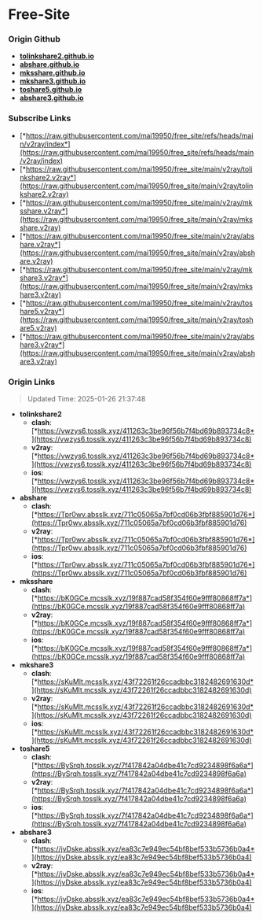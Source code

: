 # Free-Site

### Origin Github

- [**tolinkshare2.github.io**](https://github.com/tolinkshare2/tolinkshare2.github.io)
- [**abshare.github.io**](https://github.com/abshare/abshare.github.io)
- [**mksshare.github.io**](https://github.com/mksshare/mksshare.github.io)
- [**mkshare3.github.io**](https://github.com/mkshare3/mkshare3.github.io)
- [**toshare5.github.io**](https://github.com/toshare5/toshare5.github.io)
- [**abshare3.github.io**](https://github.com/abshare3/abshare3.github.io)

### Subscribe Links

- [*https://raw.githubusercontent.com/mai19950/free_site/refs/heads/main/v2ray/index*](https://raw.githubusercontent.com/mai19950/free_site/refs/heads/main/v2ray/index)
- [*https://raw.githubusercontent.com/mai19950/free_site/main/v2ray/tolinkshare2.v2ray*](https://raw.githubusercontent.com/mai19950/free_site/main/v2ray/tolinkshare2.v2ray)
- [*https://raw.githubusercontent.com/mai19950/free_site/main/v2ray/mksshare.v2ray*](https://raw.githubusercontent.com/mai19950/free_site/main/v2ray/mksshare.v2ray)
- [*https://raw.githubusercontent.com/mai19950/free_site/main/v2ray/abshare.v2ray*](https://raw.githubusercontent.com/mai19950/free_site/main/v2ray/abshare.v2ray)
- [*https://raw.githubusercontent.com/mai19950/free_site/main/v2ray/mkshare3.v2ray*](https://raw.githubusercontent.com/mai19950/free_site/main/v2ray/mkshare3.v2ray)
- [*https://raw.githubusercontent.com/mai19950/free_site/main/v2ray/toshare5.v2ray*](https://raw.githubusercontent.com/mai19950/free_site/main/v2ray/toshare5.v2ray)
- [*https://raw.githubusercontent.com/mai19950/free_site/main/v2ray/abshare3.v2ray*](https://raw.githubusercontent.com/mai19950/free_site/main/v2ray/abshare3.v2ray)

### Origin Links

> Updated Time: 2025-01-26 21:37:48

- **tolinkshare2**
  - **clash**: [*https://vwzys6.tosslk.xyz/411263c3be96f56b7f4bd69b893734c8*](https://vwzys6.tosslk.xyz/411263c3be96f56b7f4bd69b893734c8)
  - **v2ray**: [*https://vwzys6.tosslk.xyz/411263c3be96f56b7f4bd69b893734c8*](https://vwzys6.tosslk.xyz/411263c3be96f56b7f4bd69b893734c8)
  - **ios**: [*https://vwzys6.tosslk.xyz/411263c3be96f56b7f4bd69b893734c8*](https://vwzys6.tosslk.xyz/411263c3be96f56b7f4bd69b893734c8)
- **abshare**
  - **clash**: [*https://Tpr0wv.absslk.xyz/711c05065a7bf0cd06b3fbf885901d76*](https://Tpr0wv.absslk.xyz/711c05065a7bf0cd06b3fbf885901d76)
  - **v2ray**: [*https://Tpr0wv.absslk.xyz/711c05065a7bf0cd06b3fbf885901d76*](https://Tpr0wv.absslk.xyz/711c05065a7bf0cd06b3fbf885901d76)
  - **ios**: [*https://Tpr0wv.absslk.xyz/711c05065a7bf0cd06b3fbf885901d76*](https://Tpr0wv.absslk.xyz/711c05065a7bf0cd06b3fbf885901d76)
- **mksshare**
  - **clash**: [*https://bK0GCe.mcsslk.xyz/19f887cad58f354f60e9fff80868ff7a*](https://bK0GCe.mcsslk.xyz/19f887cad58f354f60e9fff80868ff7a)
  - **v2ray**: [*https://bK0GCe.mcsslk.xyz/19f887cad58f354f60e9fff80868ff7a*](https://bK0GCe.mcsslk.xyz/19f887cad58f354f60e9fff80868ff7a)
  - **ios**: [*https://bK0GCe.mcsslk.xyz/19f887cad58f354f60e9fff80868ff7a*](https://bK0GCe.mcsslk.xyz/19f887cad58f354f60e9fff80868ff7a)
- **mkshare3**
  - **clash**: [*https://sKuMlt.mcsslk.xyz/43f72261f26ccadbbc3182482691630d*](https://sKuMlt.mcsslk.xyz/43f72261f26ccadbbc3182482691630d)
  - **v2ray**: [*https://sKuMlt.mcsslk.xyz/43f72261f26ccadbbc3182482691630d*](https://sKuMlt.mcsslk.xyz/43f72261f26ccadbbc3182482691630d)
  - **ios**: [*https://sKuMlt.mcsslk.xyz/43f72261f26ccadbbc3182482691630d*](https://sKuMlt.mcsslk.xyz/43f72261f26ccadbbc3182482691630d)
- **toshare5**
  - **clash**: [*https://BySrqh.tosslk.xyz/7f417842a04dbe41c7cd9234898f6a6a*](https://BySrqh.tosslk.xyz/7f417842a04dbe41c7cd9234898f6a6a)
  - **v2ray**: [*https://BySrqh.tosslk.xyz/7f417842a04dbe41c7cd9234898f6a6a*](https://BySrqh.tosslk.xyz/7f417842a04dbe41c7cd9234898f6a6a)
  - **ios**: [*https://BySrqh.tosslk.xyz/7f417842a04dbe41c7cd9234898f6a6a*](https://BySrqh.tosslk.xyz/7f417842a04dbe41c7cd9234898f6a6a)
- **abshare3**
  - **clash**: [*https://jvDske.absslk.xyz/ea83c7e949ec54bf8bef533b5736b0a4*](https://jvDske.absslk.xyz/ea83c7e949ec54bf8bef533b5736b0a4)
  - **v2ray**: [*https://jvDske.absslk.xyz/ea83c7e949ec54bf8bef533b5736b0a4*](https://jvDske.absslk.xyz/ea83c7e949ec54bf8bef533b5736b0a4)
  - **ios**: [*https://jvDske.absslk.xyz/ea83c7e949ec54bf8bef533b5736b0a4*](https://jvDske.absslk.xyz/ea83c7e949ec54bf8bef533b5736b0a4)
